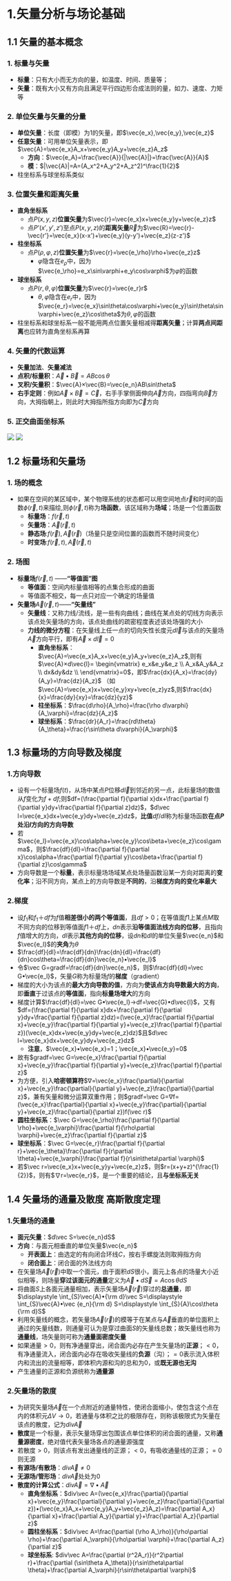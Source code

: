 # 1.矢量分析与场论基础
## 1.1 矢量的基本概念
### 1. 标量与矢量
* **标量**：只有大小而无方向的量，如温度、时间、质量等；
* **矢量**：既有大小又有方向且满足平行四边形合成法则的量，如力、速度、力矩等
### 2. 单位矢量与矢量的分量
* **单位矢量**：长度（即模）为1的矢量，即$\vec{e_x},\vec{e_y},\vec{e_z}$
* **任意矢量**：可用单位矢量表示，即$\vec{A}=\vec{e_x}A_x+\vec{e_y}A_y+\vec{e_z}A_z$
  * **方向**：$\vec{e_A}=\frac{\vec{A}}{|\vec{A}|}=\frac{\vec{A}}{A}$
  * **模**：$|\vec{A}|=A=(A_x^2+A_y^2+A_z^2)^\frac{1}{2}$
* 柱坐标系与球坐标系类似
### 3. 位置矢量和距离矢量
* **直角坐标系**
  * 点$P(x,y,z)$**位置矢量**为$\vec{r}=\vec{e_x}x+\vec{e_y}y+\vec{e_z}z$
  * 点$P’(x',y',z')$至点$P(x,y,z)$的**距离矢量**$\vec{R}$为$\vec{R}=\vec{r}-\vec{r'}=\vec{e_x}(x-x')+\vec{e_y}(y-y')+\vec{e_z}(z-z')$
* **柱坐标系**
  * 点$P(\rho,\varphi,z)$**位置矢量**为$\vec{r}=\vec{e_\rho}\rho+\vec{e_z}z$
    * $\varphi$隐含在$e_\rho$中，因为$\vec{e_\rho}=e_x\sin\varphi+e_y\cos\varphi$为$\varphi$的函数
* **球坐标系**
  * 点$P(r,\theta,\varphi)$**位置矢量**为$\vec{r}=\vec{e_r}r$
    * $\theta,\varphi$隐含在$e_r$中，因为$\vec{e_r}=\vec{e_x}\sin\theta\cos\varphi+\vec{e_y}\sin\theta\sin\varphi+\vec{e_z}\cos\theta$为$\theta,\varphi$的函数
* 柱坐标系和球坐标系一般不能用两点位置矢量相减得**距离矢量**；计算**两点间距离**也应转为直角坐标系再算
### 4. 矢量的代数运算
* **矢量加法**、**矢量减法**
* **点积/标量积**：$\vec{A}•\vec{B}=AB\cos\theta$
* **叉积/矢量积**：$\vec{A}×\vec{B}=\vec{e_n}AB\sin\theta$
* **右手定则**：例如$\vec{A}×\vec{B}=\vec{C}$，右手手掌侧面伸向$\vec{A}$方向，四指弯向$\vec{B}$方向，大拇指朝上，则此时大拇指所指方向即为$\vec{C}$方向
### 5. 正交曲面坐标系
![](../images/IMG_5419(20220302-001958).png)
![](../images/IMG_5420(20220302-002003).png)
## 1.2 标量场和矢量场
### 1. 场的概念
* 如果在空间的某区域中，某个物理系统的状态都可以用空间地点$\vec{r}$和时间的函数$\phi(\vec{r},t)$来描绘,则$\phi(\vec{r},t)$称为**场函数**，该区域称为**场域**；场是一个位置函数
  * **标量场**：$f(\vec{r},t)$
  * **矢量场**：$\vec{A}(\vec{r},t)$
  * **静态场**:$f(\vec{r}),\vec{A}(\vec{r})$（场量只是空间位置的函数而不随时间变化）
  * **时变场**:$f(\vec{r},t),\vec{A}(\vec{r},t)$
### 2. 场图
* **标量场**$f(\vec{r},t)$ ——**“等值面”图**
  * **等值面**：空间内标量值相等的点集合形成的曲面
  * 等值面不相交，每一点只对应一个确定的场量值
* **矢量场**$\vec{A}(\vec{r},t)$——**“矢量线”**
  * **矢量线**：又称力线/流线，是一些有向曲线；曲线在某点处的切线方向表示该点处矢量场的方向，该点处曲线的疏密程度表述该处场强的大小
  * **力线的微分方程**：在矢量线上任一点的切向矢性长度元$d\vec{l}$与该点的矢量场$\vec{A}$方向平行，即有$\vec{A}×d\vec{l}=0$
    * **直角坐标系**：$\vec{A}=\vec{e_x}A_x+\vec{e_y}A_y+\vec{e_z}A_z$,则有$\vec{A}×d\vec{l}= \begin{vmatrix} e_x&e_y&e_z \\ A_x&A_y&A_z \\ dx&dy&dz \\ \end{vmatrix}=0$，即$\frac{dx}{A_x}=\frac{dy}{A_y}=\frac{dz}{A_z}$
  （如$\vec{A}=\vec{e_x}x+\vec{e_y}xy+\vec{e_z}yz$,则$\frac{dx}{x}=\frac{dy}{xy}=\frac{dz}{yz}$
    * **柱坐标系**：$\frac{d\rho}{A_\rho}=\frac{\rho d\varphi}{A_\varphi}=\frac{dz}{A_z}$
    * **球坐标系**：$\frac{dr}{A_r}=\frac{rd\theta}{A_\theta}=\frac{r\sin\theta d\varphi}{A_\varphi}$
## 1.3 标量场的方向导数及梯度
### 1.方向导数
* 设有一个标量场$f(t)$，从场中某点$P$位移$d\vec l$到邻近的另一点，此标量场的数值从$f$变化为$f+df$;则$df=(\frac{\partial f}{\partial x}dx+\frac{\partial f}{\partial y}dy+\frac{\partial f}{\partial z}dz)$，$d\vec l=\vec{e_x}dx+\vec{e_y}dy+\vec{e_z}dz$，**比值**$df/dl$称为标量场函数**在点$P$处沿$l$方向的方向导数**
* 若$\vec{e_l}=\vec{e_x}\cos\alpha+\vec{e_y}\cos\beta+\vec{e_z}\cos\gamma$，则$\frac{df}{dl}=\frac{\partial f}{\partial x}\cos\alpha+\frac{\partial f}{\partial y}\cos\beta+\frac{\partial f}{\partial z}\cos\gamma$
* 方向导数是一个**标量**，表示标量场场域某点处场量函数沿某一方向对距离的**变化率**；沿不同方向，某点上的方向导数是**不同的**，沿**梯度方向的变化率最大**
### 2.梯度
* 设$f_1$和$f_1＋df$为$f$值**相差很小的两个等值面**，且$df>0$；在等值面$f1$上某点$M$取不同方向的位移到等值面$f1＋df$上，$dn$表示**沿等值面法线方向的位移**，且指向$f$值增大的方向，$dl$表示**其他方向的位移**，设$dn$和$dl$的单位矢量$\vec{e_n}$和$\vec{e_l}$的**夹角**为$θ$
* $\frac{df}{dl}=\frac{df}{dn}\frac{dn}{dl}=\frac{df}{dn}cos\theta=\frac{df}{dn}\vec{e_n}•\vec{e_l}$
* 令$\vec G=gradf=\frac{df}{dn}\vec{e_n}$，则$\frac{df}{dl}=\vec G•\vec{e_l}$，矢量$G$称为标量场$f$的**梯度**（gradient）
* 梯度的大小为该点的**最大方向导数的值**，方向为**使该点方向导数最大的方向**，即**垂直**于过该点的**等值面**，指向**标量场增大**的方向
* 梯度计算$\frac{df}{dl}=\vec G•\vec{e_l}→df=\vec{G}•d\vec{l}$，又有$df=(\frac{\partial f}{\partial x}dx+\frac{\partial f}{\partial y}dy+\frac{\partial f}{\partial z}dz)=(\vec{e_x}\frac{\partial f}{\partial x}+\vec{e_y}\frac{\partial f}{\partial y}+\vec{e_z}\frac{\partial f}{\partial z})(\vec{e_x}dx+\vec{e_y}dy+\vec{e_z}dz)$且$d\vec l=\vec{e_x}dx+\vec{e_y}dy+\vec{e_z}dz$
  * **注意**，$\vec{e_x}•\vec{e_x}=1；\vec{e_x}•\vec{e_y}=0$
* 故有$gradf=\vec G=\vec{e_x}\frac{\partial f}{\partial x}+\vec{e_y}\frac{\partial f}{\partial y}+\vec{e_z}\frac{\partial f}{\partial z}$
* 为方便，引入**哈密顿算符**$∇=\vec{e_x}\frac{\partial}{\partial x}+\vec{e_y}\frac{\partial}{\partial y}+\vec{e_z}\frac{\partial}{\partial z}$，兼有矢量和微分运算双重作用；则$gradf=\vec G=∇f=(\vec{e_x}\frac{\partial}{\partial x}+\vec{e_y}\frac{\partial}{\partial y}+\vec{e_z}\frac{\partial}{\partial z})f(\vec r)$
* **圆柱坐标系**：$\vec G=\vec{e_\rho}\frac{\partial f}{\partial \rho}+\vec{e_\varphi}\frac{\partial f}{\rho\partial \varphi}+\vec{e_z}\frac{\partial f}{\partial z}$
* **球坐标系**：$\vec G=\vec{e_r}\frac{\partial f}{\partial r}+\vec{e_\theta}\frac{\partial f}{r\partial \theta}+\vec{e_\varphi}\frac{\partial f}{r\sin\theta\partial \varphi}$
* 若$\vec r=\vec{e_x}x+\vec{e_y}y+\vec{e_z}z$，则$r=(x+y+z)^{\frac{1}{2}}$，则有$∇r=\vec{e_r}$，是一个重要的结论，且**与坐标系无关**
## 1.4 矢量场的通量及散度 高斯散度定理
### 1.矢量场的通量
* **面元矢量**：$d\vec S=\vec{e_n}dS$
* **方向**：与面元相垂直的单位矢量$\vec{e_n}$
  * **开表面上**：由选定的有向闭合环线$C$，按右手螺旋法则取拇指方向
  * **闭合面上**：闭合面的外法线方向
* 在矢量场$\vec{A}(\vec r)$中取一个面元，由于面积$dS$很小，面元上各点的场量大小近似相等，则场量**穿过该面元的通量**定义为$\vec{A}•d\vec{S}=A\cos\theta dS$
* 将曲面$S$上各面元通量相加，表示矢量场$\vec A(\vec{r})$穿过的**总通量**，即$\displaystyle \int_{S}\vec{A}•{\rm d}\vec S=\displaystyle \int_{S}\vec{A}•\vec {e_n}{\rm d} S=\displaystyle \int_{S}{A}\cos\theta {\rm d}S$
* 利用矢量线的概念，若矢量场$\vec A(\vec r)$的模等于在某点与$\vec A$垂直的单位面积上通过的矢量线数，则通量可认为是穿过曲面$S$的矢量线总数；故矢量线也称为**通量线**，场矢量则可称为**通量面密度矢量**
* 如果通量$>0$，则有净通量穿出，闭合面内必存在产生矢量场的**正源**；$<0$，有净通量流入，闭合面内必存在吸收矢量线的**负源**（沟）；$=0$表示流入体积内和流出的流量相等，即体积内源和沟的总和为$0$，或**既无源也无沟**
* 产生通量的正源和负源统称为**通量源**
### 2.矢量场的散度
* 为研究矢量场$\vec A$在一个点附近的通量特性，使闭合面缩小，使包含这个点在内的体积元$\Delta V→0$，若通量与体积之比的极限存在，则称该极限式为矢量在该点的散度，记为$div\vec A$
* **散度**是一个标量，表示矢量场穿出包围该点单位体积的闭合面的通量，又称**通量源密度**，绝对值代表矢量场各点的通量源强度
* 若散度$>0$，则该点有发出通量线的正源；$<0$，有吸收通量线的正源；$=0$则无源
* **有源场/有散场**：$div\vec{A}\neq0$
* **无源场/管形场**：$div\vec{A}$处处为$0$
* **散度的计算公式**：$div\vec{A}=∇•\vec{A}$
  * **直角坐标系**：$div\vec A=(\vec{e_x}\frac{\partial}{\partial x}+\vec{e_y}\frac{\partial}{\partial y}+\vec{e_z}\frac{\partial}{\partial z})•(\vec{e_x}A_x+\vec{e_y}A_y+\vec{e_z}A_z)=\frac{\partial A_x}{\partial x}+\frac{\partial A_y}{\partial y}+\frac{\partial A_z}{\partial z}$
  * **圆柱坐标系**：$div\vec A=\frac{\partial (\rho A_\rho)}{\rho\partial \rho}+\frac{\partial A_\varphi}{\rho\partial \varphi}+\frac{\partial A_z}{\partial z}$
  * **球坐标系**: $div\vec A=\frac{\partial (r^2A_r)}{r^2\partial r}+\frac{\partial (\sin\theta A_\theta)}{r\sin\theta\partial \theta}+\frac{\partial A_\varphi}{r\sin\theta\partial \varphi}$